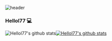 ![header](https://capsule-render.vercel.app/api?type=wave&color=auto&height=300&section=header&text=Hellol77&fontSize=90)
### Hellol77 :computer:

<!--
**Hellol77/Hellol77** is a ✨ _special_ ✨ repository because its `README.md` (this file) appears on your GitHub profile.

Here are some ideas to get you started:

- 🔭 I’m currently working on ...
- 🌱 I’m currently learning ...
- 👯 I’m looking to collaborate on ...
- 🤔 I’m looking for help with ...
- 💬 Ask me about ...
- 📫 How to reach me: ...
- 😄 Pronouns: ...
- ⚡ Fun fact: ...
-->
![Hellol77's github stats](https://github-readme-stats.vercel.app/api?username=Hellol77&show_icons=true&theme=graywhite)[![Hellol77's github stats](https://github-readme-stats.vercel.app/api/top-langs/?username=Hellol77&show_icons=true&hide_border=true&title_color=004386&icon_color=004386&layout=compact)](https://github.com/Hellol77)
